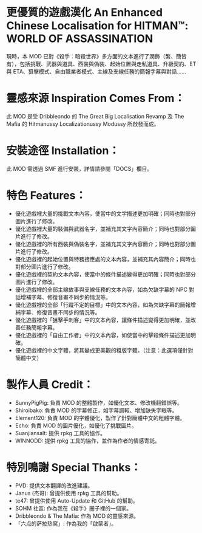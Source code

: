 # 更優質的遊戲漢化 An Enhanced Chinese Localisation for HITMAN™: WORLD OF ASSASSINATION
現時，本 MOD 已對《殺手：暗殺世界》多方面的文本進行了潤飾（繁、簡皆有），包括挑戰、武器與道具、西裝與偽裝、起始位置與走私道具、升級契約、ET 與 ETA、狙擊模式、自由職業者模式、主線及支線任務的簡報字幕與對話……


# 靈感來源 Inspiration Comes From：
此 MOD 是受 Dribbleondo 的 The Great Big Localisation Revamp 及 The Mafia 的 Hitmanussy Localizationussy Modussy 所啟發而成。


# 安裝途徑 Installation：
此 MOD 需透過 SMF 進行安裝，詳情請參閱「DOCS」欄目。


# 特色 Features：
- 優化遊戲裡大量的挑戰文本內容，使當中的文字描述更加明確；同時也對部分圖片進行了修改。
- 優化遊戲裡大量的裝備與武器名字，並補充其文字內容簡介；同時也對部分圖片進行了修改。
- 優化遊戲裡的所有西裝與偽裝名字，並補充其文字內容簡介；同時也對部分圖片進行了修改。
- 優化遊戲裡的起始位置與特務接應處的文本內容，並補充其內容簡介；同時也對部分圖片進行了修改。
- 優化遊戲裡的契約文本內容，使當中的條件描述變得更加明確；同時也對部分圖片進行了修改。
- 優化遊戲裡的全部主線故事與支線任務的文本內容，如為欠缺字幕的 NPC 對話增補字幕、修復音畫不同步的情況等。
- 優化遊戲裡的全部「行蹤不定的目標」中的文本內容，如為欠缺字幕的簡報增補字幕、修復音畫不同步的情況等。
- 優化遊戲裡的「狙擊手刺客」中的文本內容，讓條件描述變得更加明確，並改善任務簡報字幕。
- 優化遊戲裡的「自由工作者」中的文本內容，如使當中的擊殺條件描述更加明確。
- 優化遊戲裡的中文字體，將其變成更美觀的粗版字體。（注意：此選項僅針對簡體中文）


# 製作人員 Credit：
- SunnyPigPig: 負責 MOD 的整體製作，如優化文本、修改機翻錯誤等。
- Shiroibako: 負責 MOD 的字幕修正，如字幕調較、增加缺失字眼等。
- Element120: 負責 MOD 的字體優化，製作了針對簡體中文的粗體字體。
- Echo: 負責 MOD 的圖片優化，如優化了挑戰圖片。
- Suanjiansalt: 提供 rpkg 工具的協作。
- WINNODD: 提供 rpkg 工具的協作，並作為作者的情感寄託。


# 特別鳴謝 Special Thanks：
- PVD: 提供文本翻譯的改進建議。
- Janus (杰哥): 曾提供使用 rpkg 工具的幫助。
- te47: 曾提供使用 Auto-Update 和 GitHub 的幫助。
- SOHM 社區: 作為我在《殺手》圈子裡的一個家。
- Dribbleondo & The Mafia: 作為 MOD 的靈感來源。
- 「六点的萨拉热窝」: 作為我的「啟蒙者」。
  
